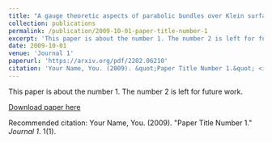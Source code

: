 ```yaml
---
title: "A gauge theoretic aspects of parabolic bundles over Klein surfaces"
collection: publications
permalink: /publication/2009-10-01-paper-title-number-1
excerpt: 'This paper is about the number 1. The number 2 is left for future work.'
date: 2009-10-01
venue: 'Journal 1'
paperurl: 'https://arxiv.org/pdf/2202.06210'
citation: 'Your Name, You. (2009). &quot;Paper Title Number 1.&quot; <i>Journal 1</i>. 1(1).'
---
```

This paper is about the number 1. The number 2 is left for future work.

[Download paper here](https://arxiv.org/pdf/2202.06210)

Recommended citation: Your Name, You. (2009). "Paper Title Number 1." <i>Journal 1</i>. 1(1).
